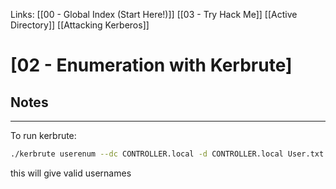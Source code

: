 Links: [[00 - Global Index (Start Here!)]] [[03 - Try Hack Me]] [[Active Directory]] [[Attacking Kerberos]]
# [02 - Enumeration with Kerbrute]
## Notes
---
To run kerbrute:
```bash
./kerbrute userenum --dc CONTROLLER.local -d CONTROLLER.local User.txt
```
this will give valid usernames
